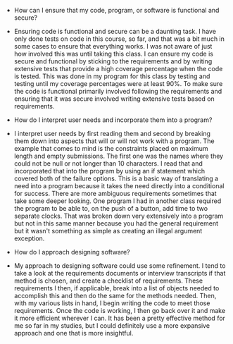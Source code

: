* How can I ensure that my code, program, or software is functional and secure?
*   Ensuring code is functional and secure can be a daunting task. I have only done tests on code in this course, so far, and that was a bit much in some cases to ensure that everything works. I was not aware of just how involved this was until taking this class. I can ensure my code is secure and functional by sticking to the requirements and by writing extensive tests that provide a high coverage percentage when the code is tested. This was done in my program for this class by testing and testing until my coverage percentages were at least 90%. To make sure the code is functional primarily involved following the requirements and ensuring that it was secure involved writing extensive tests based on requirements.

* How do I interpret user needs and incorporate them into a program? 
*  I interpret user needs by first reading them and second by breaking them down into aspects that will or will not work with a program. The example that comes to mind is the constraints placed on maximum length and empty submissions. The first one was the names where they could not be null or not longer than 10 characters. I read that and incorporated that into the program by using an if statement which covered both of the failure options. This is a basic way of translating a need into a program because it takes the need directly into a conditional for success. There are more ambiguous requirements sometimes that take some deeper looking. One program I had in another class required the program to be able to, on the push of a button, add time to two separate clocks. That was broken down very extensively into a program but not in this same manner because you had the general requirement but it wasn't something as simple as creating an illegal argument exception.

* How do I approach designing software?
*   My approach to designing software could use some refinement. I tend to take a look at the requirements documents or interview transcripts if that method is chosen, and create a checklist of requirements. These requirements I then, if applicable, break into a list of objects needed to accomplish this and then do the same for the methods needed. Then, with my various lists in hand, I begin writing the code to meet those requirements. Once the code is working, I then go back over it and make it more efficient wherever I can. It has been a pretty effective method for me so far in my studies, but I could definitely use a more expansive approach and one that is more insightful.

